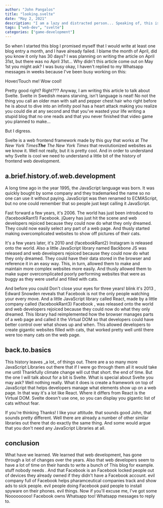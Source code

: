 ```yaml
---
author: "John Pangalos"
title: "looking.svelte"
date: "May 2, 2021"
description: "I am a lazy and distracted person... Speaking of, this is another post about the history of web-dev and why the JavaScript framework Svelte is interesting."
tags: ["web-dev", "svelte"]
categories: ["game-development"]
---
```


<script context="module">
  import Tooltip from "$lib/components/Tooltip.svelte";
  import Link from "$lib/components/Link.svelte";
  import NerdAlert from "$lib/components/NerdAlert.svelte";
  let facebookRant1 = `
Facebook, FACEBOOK! Don't get me started on Facebook.
You got ten hours. Good. Wait how long should these tooltips be?
Doesn't matter it's tirade time! Come all and listen to this incredible
build up that I'm creating. You ready? Okay, here goes. Facebook sucks!
Nailed it.`
  let facebookRant2=`
INSTAGRAM IS FACEBOOK! Wake up people! Facebook bought Instagram and
now they own your soul! Also Facebook is faked the moon landing and
shot JFK from the grassy knoll. Mark Zuckerberg is Luke Skywalkers'
real father and mother. Don't be fooled!`
  let facebookRant3 = `Holy Mother of God! We can't get away from them, they're god damn everywhere. Noooooo!!!`
</script>

So when I started this blog I promised myself that I would write at least one
blog entry a month, and I have already failed. I blame the month of April, did
you know it only has 30 days? I was planning on writing the article on April
31st, but there was no April 31st... Why didn't this article come out on May 1st
you might ask? I was busy okay, I haven't replied to my Whatsapp messages in
weeks because I've been busy working on this:

<div class="text-center">
  <Tooltip>
    <span slot="main">Hover/Touch me!</span>
    <span slot="hover">Wow cool!</span>
  </Tooltip>
</div>

<p>
Pretty good 
<Tooltip>
<span slot="main">right?</span>
<span slot="hover">Right???</span>
</Tooltip>
Anyway, I am writing this article to talk about
<Tooltip>
<span slot="main">Svelte.</span>
<span slot="hover">Svelte in Swedish means starving, isn't language is neat!</span>
</Tooltip>
No not the thing you call an older man with salt and pepper chest hair who right
before he is about to dive into an infinity pool has a heart attack making you
realize you could die at any second and that you've wasted your life writing a
stupid blog that no one reads and that you never finished that video game you
planned to make...
</p>

But I digress.

<Link to="https://svelte.dev">Svelte</Link> is a web frontend
framework made by this guy that works at
<Tooltip><span slot="main"><i>The New York Times</i></span><span slot="hover"><i><b>The</b> The New York Times</i></span></Tooltip>
that revolutionized websites as we know it. Well not really, but it is pretty
cool. And in order to understand why Svelte is cool we need to understand a
little bit of the history of frontend web development.

<NerdAlert />

## a.<wbr>brief.<wbr>history.<wbr>of.<wbr>web.<wbr>development

A long time ago in the year 1995, the JavaScript language was born. It was
quickly <Link to="https://dev.to/theoutlander/oracle-owns-the-trademark-to-javascript-1fil">bought by some company</Link>
and they trademarked the name so no one can use it without
paying. JavaScript was then renamed to <Link to="https://en.wikipedia.org/wiki/ECMAScript">ECMAScript</Link>,
but no one could remember that so people just kept calling it JavaScript.

<p>
Fast forward a few years, it's 2006. The world has just been introduced to
<Tooltip>
<span slot="hover">{facebookRant1}</span>
<span slot="main">Facebook.</span>
</Tooltip>
<Link to="https://jquery.com">jQuery</Link> has just hit the scene
and web developers rejoiced because they could now do what they only dreamed.
They could now easily select any part of a web page. And thusly started making
overcomplicated websites to show off pictures of their cats.
</p>

<p>
It's a few years later, it's 2010 and 
<Tooltip>
<span slot="hover">{facebookRant2}</span>
<span slot="main">Instagram</span>
</Tooltip>
is released onto the world. Also a little JavaScript library named
<Link to="https://backbonejs.org/" >Backbone JS</Link> was released and
web developers rejoiced because they could now do what they only dreamed. They
could have their data stored in the browser and reference it in an easy way.
This, in turn, allowed them to make and maintain more complex websites more
easily. And thusly allowed them to make super overcomplicated poorly performing
websites that were as buggy as they were useful and filled with cats.
</p>

<p>
And before you could
<Tooltip>
<span slot="hover">Don't close your eyes for three years!</span>
<span slot="main">blink it's 2013</span>
</Tooltip>,
Edward Snowden reveals that Facebook is not the only people watching your every
move. And a little JavaScript library called <Link to="https://reactjs.org/">React</Link>, made by a little
company called
<Tooltip>
<span slot="hover">{facebookRant3}</span>
<span slot="main">Facebook</span>
</Tooltip>,
was released onto the world and web developers rejoiced because they could now
do what they only dreamed. This library had reimplemented how the browser
manages parts of a web page and called it the Virtual DOM so that developers
could have better control over what shows up and when. This allowed developers
to create gigantic websites filled with cats, that worked pretty well until
there were too many cats on the web page.
</p>

## back.to.basics

<p>
This history leaves _a lot_ of things out. There are a so many more JavaScript
Libraries out there that if I were go through them all it would take me
until
<Tooltip>
<span slot="hover">Thankfully climate change will cut that short.</span>
<span slot="main">the end of time.</span>
</Tooltip>
But the one I will talk about for a bit is Svelte. What is special about Svelte
you may ask? Well nothing really. What it does is create a framework on top of
JavaScript that helps developers manage what elements show up on a web page. In
that way it's a lot like React. Where it differs from React is the Virtual DOM.
Svelte doesn't use one, so you can display you gigantic <Link to="https://cats.pangalos.dev">list of cats</Link> without
fear.
</p>

<p>
If you're thinking
<Tooltip>
<span slot="hover">Thanks! I like your attitude.</span>
<span slot="main">that sounds good John,</span>
</Tooltip>
that sounds pretty different. Well there are already a number of other similar
libraries out there that do exactly the same thing. And some would argue that
you don't need any JavaScript Libraries at all.
</p>

## conclusion

<p>
What have we learned. We learned that web development, has gone through a lot of
changes over the years. Also that web developers seem to have a lot of time on
their hands to write a bunch of
<Tooltip>
<span slot="hover">This blog for example.</span>
<span slot="main">stuff nobody needs</span>
</Tooltip>.
And that Facebook is an
<Tooltip to="https://www.oculus.com/blog/a-single-way-to-log-into-oculus-and-unlock-social-features/">
<span slot="hover">Facebook locked people out of devices they already owned if they didn't have a Facebook account.</span>
<span slot="main">
evil
</span>
</Tooltip>
company full of
<Tooltip to="https://themarkup.org/citizen-browser/2021/05/06/how-big-pharma-finds-sick-users-on-facebook">
<span slot="hover">Facebook helps pharamceutical companies track and show ads to sick people.</span>
<span slot="main">
evil
</span>
</Tooltip>
people doing
<Tooltip to="https://techcrunch.com/2019/01/29/facebook-project-atlas">
<span slot="hover">Facebook paid people to install spyware on their phones.</span>
<span slot="main">
evil
</span>
</Tooltip>
things. Now if you'll excuse me, I've got some
<Tooltip to="https://arstechnica.com/tech-policy/2021/01/whatsapp-users-must-share-their-data-with-facebook-or-stop-using-the-app/">
<span slot="hover">Nooooooooo! Facebook owns Whatsapp too!</span>
<span slot="main">
Whatsapp
</span>
</Tooltip>
messages to reply to.
</p>
